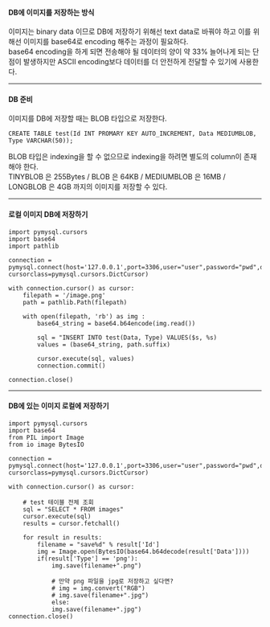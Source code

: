 #### DB에 이미지를 저장하는 방식      

이미지는 binary data 이므로 DB에 저장하기 위해선 text data로 바꿔야 하고 이를 위해선 이미지를 base64로 encoding 해주는 과정이 필요하다.    
base64 encoding을 하게 되면 전송해야 될 데이터의 양이 약 33% 늘어나게 되는 단점이 발생하지만 ASCII encoding보다 데이터를 더 안전하게 전달할 수 있기에 사용한다.    

***        

#### DB 준비

이미지를 DB에 저장할 때는 BLOB 타입으로 저장한다.    

```MySQL
CREATE TABLE test(Id INT PROMARY KEY AUTO_INCREMENT, Data MEDIUMBLOB, Type VARCHAR(50));
```

BLOB 타입은 indexing을 할 수 없으므로 indexing을 하려면 별도의 column이 존재해야 한다.    
TINYBLOB 은 255Bytes / BLOB 은 64KB / MEDIUMBLOB 은 16MB / LONGBLOB 은 4GB 까지의 이미지를 저장할 수 있다. 

***

#### 로컬 이미지 DB에 저장하기

```MySQL
import pymysql.cursors
import base64
import pathlib

connection = pymysql.connect(host='127.0.0.1',port=3306,user="user",password="pwd",db="Image", cursorclass=pymysql.cursors.DictCursor)

with connection.cursor() as cursor:
	filepath = '/image.png'
	path = pathlib.Path(filepath)
	
	with open(filepath, 'rb') as img :
		base64_string = base64.b64encode(img.read())
	
		sql = "INSERT INTO test(Data, Type) VALUES($s, %s)
		values = (base64_string, path.suffix)
		
		cursor.execute(sql, values)
		connection.commit()

connection.close()
```

***

#### DB에 있는 이미지 로컬에 저장하기       

```MySQL
import pymysql.cursors
import base64
from PIL import Image
from io image BytesIO

connection = pymysql.connect(host='127.0.0.1',port=3306,user="user",password="pwd",db="Image", cursorclass=pymysql.cursors.DictCursor)

with connection.cursor() as cursor:

	# test 테이블 전체 조회
	sql = "SELECT * FROM images"
	cursor.execute(sql)
	results = cursor.fetchall()
    
	for result in results:
		filename = "save%d" % result['Id']
		img = Image.open(BytesIO(base64.b64decode(result['Data'])))
		if(result['Type'] == 'png'):
			img.save(filename+".png")
			
			# 만약 png 파일을 jpg로 저장하고 싶다면?
			# img = img.convert("RGB")
			# img.save(filename+".jpg")
    		else:
			img.save(filename+".jpg")
connection.close()
```
